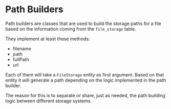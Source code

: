 Path Builders
=============

Path builders are classes that are used to build the storage paths for a file based on the information coming from the `file_storage` table.

They implement at least these methods:

 * filename
 * path
 * fullPath
 * url
 
Each of them will take a `FileStorage` entity as first argument. Based on that entity it will generate a path depending on the logic implemented in the path builder.

The reason for this is to separate or share, just as needed, the path building logic between different storage systems.
